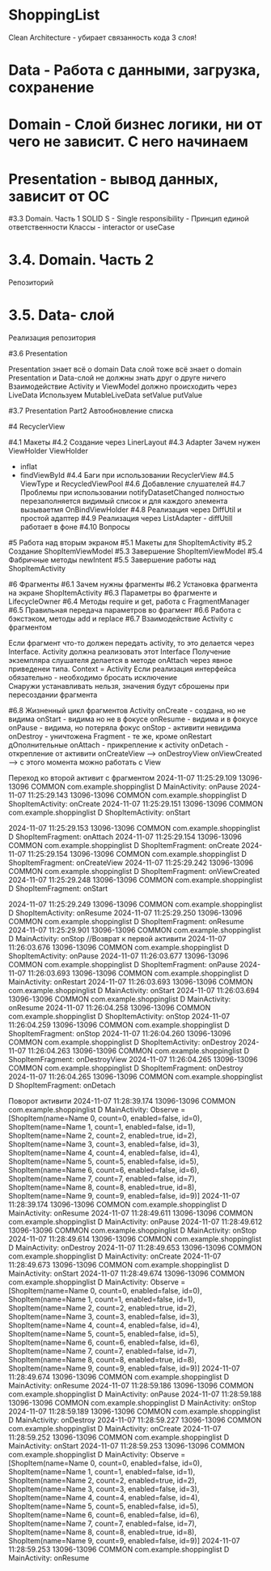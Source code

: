 # ShoppingList

Clean Architecture - убирает связанность кода
3 слоя!
# Data - Работа с данными, загрузка, сохранение
# Domain - Слой бизнес логики, ни от чего не зависит. С него начинаем
# Presentation - вывод данных, зависит от ОС

#3.3 Domain. Часть 1
SOLID
S - Single responsibility - Принцип единой ответственности
Классы - interactor or useCase

# 3.4. Domain. Часть 2
Репозиторий

# 3.5. Data- слой
Реализация репозитория

#3.6 Presentation

Presentation знает всё о domain
Data слой тоже всё знает о domain
Presentation и Data-слой не должны знать друг о друге ничего
Взаимодействие Activity и ViewModel должно происходить через LiveData
Используем MutableLiveData setValue putValue

#3.7 Presentation Part2 Автообновление списка

#4 RecyclerView

#4.1 Макеты 
#4.2 Создание через LinerLayout
#4.3 Adapter Зачем нужен ViewHolder
ViewHolder
- inflat
- findViewById
#4.4 Баги при использовании RecyclerView
#4.5 ViewType и RecycledViewPool
#4.6 Добавление слушателей
#4.7 Проблемы при использовании notifyDatasetChanged
  полностью перезаполняется видимый список и для каждого элемента вызываетмя OnBindViewHolder
#4.8 Реализация через DiffUtil и простой адаптер
#4.9 Реализация через ListAdapter - diffUtill работает в фоне
#4.10 Вопросы


#5 Работа над вторым экраном
#5.1 Макеты для ShopItemActivity
#5.2 Создание ShopItemViewModel
#5.3 Завершение ShopItemViewModel
#5.4 Фабричные методы newIntent
#5.5 Завершение работы над ShopItemActivity
  
  
#6 Фрагменты
#6.1 Зачем нужны фрагменты
#6.2 Установка фрагмента на экране ShopItemActivity
#6.3 Параметры во фрагменте и LifecycleOwner
#6.4 Методы require и get, работа с FragmentManager
#6.5 Правильная передача параметров во фрагмент
#6.6 Работа с бэкстэком, методы add и replace
#6.7 Взаимодействие Activity с фрагментом

Если фрагмент что-то должен передать activity, то это делается через Interface. 
Activity должна реализовать этот Interface
Получение экземпляра слушателя делается в методе onAttach через явное приведенеи типа. 
Context = Activity
Если реализация интерфейса обязательно - необходимо бросать исключение  
Снаружи устанавливать нельзя, значения будут сброшены при пересоздании фрагмента

#6.8 Жизненный цикл фрагментов
Activity
onCreate - создана, но не видима
onStart - видима но не в фокусе
onResume - видима и в фокусе
onPause - видима, но потеряла фокус
onStop - активити невидима
onDestroy - уничтожена
Fragment - те же, кроме onRestart
дОполнительные
onAttach - прикрепление к activity
onDetach - открепление от активити
onCreateView --> onDestroyView
onViewCreated --> с этого момента можно работать с View

Переход ко второй активит с фрагментом
2024-11-07 11:25:29.109 13096-13096 COMMON                  com.example.shoppinglist             D  MainActivity: onPause
2024-11-07 11:25:29.143 13096-13096 COMMON                  com.example.shoppinglist             D  ShopItemActivity: onCreate
2024-11-07 11:25:29.151 13096-13096 COMMON                  com.example.shoppinglist             D  ShopItemActivity: onStart

2024-11-07 11:25:29.153 13096-13096 COMMON                  com.example.shoppinglist             D  ShopItemFragment: onAttach
2024-11-07 11:25:29.154 13096-13096 COMMON                  com.example.shoppinglist             D  ShopItemFragment: onCreate
2024-11-07 11:25:29.154 13096-13096 COMMON                  com.example.shoppinglist             D  ShopItemFragment: onCreateView
2024-11-07 11:25:29.242 13096-13096 COMMON                  com.example.shoppinglist             D  ShopItemFragment: onViewCreated
2024-11-07 11:25:29.248 13096-13096 COMMON                  com.example.shoppinglist             D  ShopItemFragment: onStart

2024-11-07 11:25:29.249 13096-13096 COMMON                  com.example.shoppinglist             D  ShopItemActivity: onResume
2024-11-07 11:25:29.250 13096-13096 COMMON                  com.example.shoppinglist             D  ShopItemFragment: onResume
2024-11-07 11:25:29.901 13096-13096 COMMON                  com.example.shoppinglist             D  MainActivity: onStop
//Возврат к первой активити
2024-11-07 11:26:03.676 13096-13096 COMMON                  com.example.shoppinglist             D  ShopItemActivity: onPause
2024-11-07 11:26:03.677 13096-13096 COMMON                  com.example.shoppinglist             D  ShopItemFragment: onPause
2024-11-07 11:26:03.693 13096-13096 COMMON                  com.example.shoppinglist             D  MainActivity: onRestart
2024-11-07 11:26:03.693 13096-13096 COMMON                  com.example.shoppinglist             D  MainActivity: onStart
2024-11-07 11:26:03.694 13096-13096 COMMON                  com.example.shoppinglist             D  MainActivity: onResume
2024-11-07 11:26:04.258 13096-13096 COMMON                  com.example.shoppinglist             D  ShopItemActivity: onStop
2024-11-07 11:26:04.259 13096-13096 COMMON                  com.example.shoppinglist             D  ShopItemFragment: onStop
2024-11-07 11:26:04.260 13096-13096 COMMON                  com.example.shoppinglist             D  ShopItemActivity: onDestroy
2024-11-07 11:26:04.263 13096-13096 COMMON                  com.example.shoppinglist             D  ShopItemFragment: onDestroyView
2024-11-07 11:26:04.265 13096-13096 COMMON                  com.example.shoppinglist             D  ShopItemFragment: onDestroy
2024-11-07 11:26:04.265 13096-13096 COMMON                  com.example.shoppinglist             D  ShopItemFragment: onDetach

Поворот активити
2024-11-07 11:28:39.174 13096-13096 COMMON                  com.example.shoppinglist             D  MainActivity: Observe = [ShopItem(name=Name 0, count=0, enabled=false, id=0), ShopItem(name=Name 1, count=1, enabled=false, id=1), ShopItem(name=Name 2, count=2, enabled=true, id=2), ShopItem(name=Name 3, count=3, enabled=false, id=3), ShopItem(name=Name 4, count=4, enabled=false, id=4), ShopItem(name=Name 5, count=5, enabled=false, id=5), ShopItem(name=Name 6, count=6, enabled=false, id=6), ShopItem(name=Name 7, count=7, enabled=false, id=7), ShopItem(name=Name 8, count=8, enabled=true, id=8), ShopItem(name=Name 9, count=9, enabled=false, id=9)]
2024-11-07 11:28:39.174 13096-13096 COMMON                  com.example.shoppinglist             D  MainActivity: onResume
2024-11-07 11:28:49.611 13096-13096 COMMON                  com.example.shoppinglist             D  MainActivity: onPause
2024-11-07 11:28:49.612 13096-13096 COMMON                  com.example.shoppinglist             D  MainActivity: onStop
2024-11-07 11:28:49.614 13096-13096 COMMON                  com.example.shoppinglist             D  MainActivity: onDestroy
2024-11-07 11:28:49.653 13096-13096 COMMON                  com.example.shoppinglist             D  MainActivity: onCreate
2024-11-07 11:28:49.673 13096-13096 COMMON                  com.example.shoppinglist             D  MainActivity: onStart
2024-11-07 11:28:49.674 13096-13096 COMMON                  com.example.shoppinglist             D  MainActivity: Observe = [ShopItem(name=Name 0, count=0, enabled=false, id=0), ShopItem(name=Name 1, count=1, enabled=false, id=1), ShopItem(name=Name 2, count=2, enabled=true, id=2), ShopItem(name=Name 3, count=3, enabled=false, id=3), ShopItem(name=Name 4, count=4, enabled=false, id=4), ShopItem(name=Name 5, count=5, enabled=false, id=5), ShopItem(name=Name 6, count=6, enabled=false, id=6), ShopItem(name=Name 7, count=7, enabled=false, id=7), ShopItem(name=Name 8, count=8, enabled=true, id=8), ShopItem(name=Name 9, count=9, enabled=false, id=9)]
2024-11-07 11:28:49.674 13096-13096 COMMON                  com.example.shoppinglist             D  MainActivity: onResume
2024-11-07 11:28:59.186 13096-13096 COMMON                  com.example.shoppinglist             D  MainActivity: onPause
2024-11-07 11:28:59.188 13096-13096 COMMON                  com.example.shoppinglist             D  MainActivity: onStop
2024-11-07 11:28:59.189 13096-13096 COMMON                  com.example.shoppinglist             D  MainActivity: onDestroy
2024-11-07 11:28:59.227 13096-13096 COMMON                  com.example.shoppinglist             D  MainActivity: onCreate
2024-11-07 11:28:59.252 13096-13096 COMMON                  com.example.shoppinglist             D  MainActivity: onStart
2024-11-07 11:28:59.253 13096-13096 COMMON                  com.example.shoppinglist             D  MainActivity: Observe = [ShopItem(name=Name 0, count=0, enabled=false, id=0), ShopItem(name=Name 1, count=1, enabled=false, id=1), ShopItem(name=Name 2, count=2, enabled=true, id=2), ShopItem(name=Name 3, count=3, enabled=false, id=3), ShopItem(name=Name 4, count=4, enabled=false, id=4), ShopItem(name=Name 5, count=5, enabled=false, id=5), ShopItem(name=Name 6, count=6, enabled=false, id=6), ShopItem(name=Name 7, count=7, enabled=false, id=7), ShopItem(name=Name 8, count=8, enabled=true, id=8), ShopItem(name=Name 9, count=9, enabled=false, id=9)]
2024-11-07 11:28:59.253 13096-13096 COMMON                  com.example.shoppinglist             D  MainActivity: onResume


